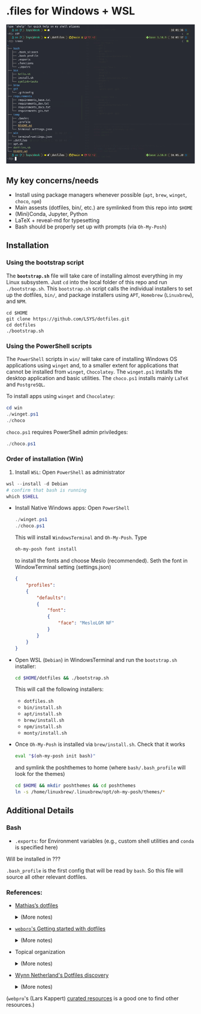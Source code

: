 # .files for Windows + WSL
![alt text](misc/img/mugshot.png)

## My key concerns/needs

* Install using package managers whenever possible (`apt`, `brew`, `winget`, `choco`, `npm`)
* Main assests (dotfiles, bin/, etc.) are symlinked from this repo into `$HOME`
* (Mini)Conda, Jupyter, Python
* LaTeX + reveal-md for typesetting
* Bash should be properly set up with prompts (via `Oh-My-Posh`)

## Installation

### Using the bootstrap script
The **`bootstrap.sh`** file will take care of installing almost everything in my Linux subsystem. Just `cd` into the local folder of this repo and run `./bootstrap.sh`. This `bootstrap.sh` script calls the individual installers to set up the dotfiles, `bin/`, and package installers using `APT`, `Homebrew` (`Linuxbrew`), and `NPM`.

```shell
cd $HOME 
git clone https://github.com/LSYS/dotfiles.git
cd dotfiles
./bootstrap.sh
```

### Using the PowerShell scripts
The `PowerShell` scripts in `win/` will take care of installing Windows OS applications using `winget` and, to a smaller extent for applications that cannot be installed from `winget`, `Chocolatey`. The `winget.ps1` installs the desktop application and basic utilities. The `choco.ps1` installs mainly `LaTeX` and `PostgreSQL`.

To install apps using `winget` and `Chocolatey`:
```PowerShell
cd win
./winget.ps1
./choco
```

`choco.ps1` requires PowerShell admin priviledges:
```PowerShell
./choco.ps1
```

### Order of installation (Win)

1. Install `WSL`: Open `PowerShell` as administrator 
  ```PowerShell
  wsl --install -d Debian
  # confirm that bash is running
  which $SHELL
  ```
  
* Install Native Windows apps: Open `PowerShell`
  ```PowerShell
  ./winget.ps1
  ./choco.ps1
  ```
  This will install `WindowsTerminal` and `Oh-My-Posh`. Type
  ```PowerShell
  oh-my-posh font install
  ```
  to install the fonts and choose Meslo (recommended). Seth the font in WindowTerminal setting (settings.json)
  ```json
  {
      "profiles":
      {
          "defaults":
          {
              "font":
              {
                  "face": "MesloLGM NF"
              }
          }
      }
  }
  ```
* Open WSL (`Debian`) in WindowsTerminal and run the `bootstrap.sh` installer:
  ```bash
  cd $HOME/dotfiles && ./bootstrap.sh
  ```
  This will call the following installers:
  * `dotfiles.sh`
  * `bin/install.sh`
  * `apt/install.sh`
  * `brew/install.sh`
  * `npm/install.sh`
  * `monty/install.sh`

* Once `Oh-My-Posh` is installed via `brew/install.sh`. Check that it works
  ```bash
  eval "$(oh-my-posh init bash)"
  ```
  and symlink the poshthemes to home (where `bash/.bash_profile` will look for the themes)
  ```bash
  cd $HOME && mkdir poshthemes && cd poshthemes
  ln -s /home/linuxbrew/.linuxbrew/opt/oh-my-posh/themes/* 
  ```

## Additional Details

### Bash

* `.exports`: for Environment variables (e.g., custom shell utilities and `conda` is specified here)

Will be installed in ???

`.bash_profile` is the first config that will be read by `bash`. So this file will source all other relevant dotfiles.


### References:

* [Mathias’s dotfiles](https://github.com/mathiasbynens/dotfiles)
  <details>
  <summary>(More notes)</summary>
  <ul>
    <li>Using his compartmentalization of `bash` dotfiles (bashrc, bash_profile, exports, functions, etc.) but using them in terms of a topical organization (so all of them are in `bash/`.</li>
    <li>`.functions`
    <li>Using his way of putting shell scripts in `bin/`
  </ul>
  </details>
  
* [`webpro`'s Getting started with dotfiles](https://www.webpro.nl/articles/getting-started-with-dotfiles)
  <details>
  <summary>(More notes)</summary>
  <ul>
    <li>Using his way of using a `.functions` for shell scripts too complex for an alias (for `.bash_aliases`) but too small for stand-alone scripts (like in `bin/`). (This is of course a judgement call.)
    </li>
    <li>He is more explicit on the compartmentalizing of dotfiles
    </li>
  </ul>
  </details>
* Topical organization  
    <details>
    <summary>(More notes)</summary>
    <ul>
      <li>
      <a href="https://driesvints.com/blog/getting-started-with-dotfiles/">Dries Vints's Getting Started with Dotfiles</a>
      </li>
      <li>
      <a href="https://zachholman.com/2010/08/dotfiles-are-meant-to-be-forked/">Zach Holman's Dotfiles Are Meant to Be Forked</a>
      </li>
    </ul>
    </details>
  
* [Wynn Netherland's Dotfiles discovery](https://wynnnetherland.com/journal/dotfiles-discovery)  
    <details>
    <summary>(More notes)</summary>
    <ul>
      <li>
      Just do a search for known config file names on GitHub
      </li>
    </ul>
    </details>
    
(`webpro`'s (Lars Kappert) [curated resources](https://github.com/webpro/awesome-dotfiles) is a good one to find other resources.)    
